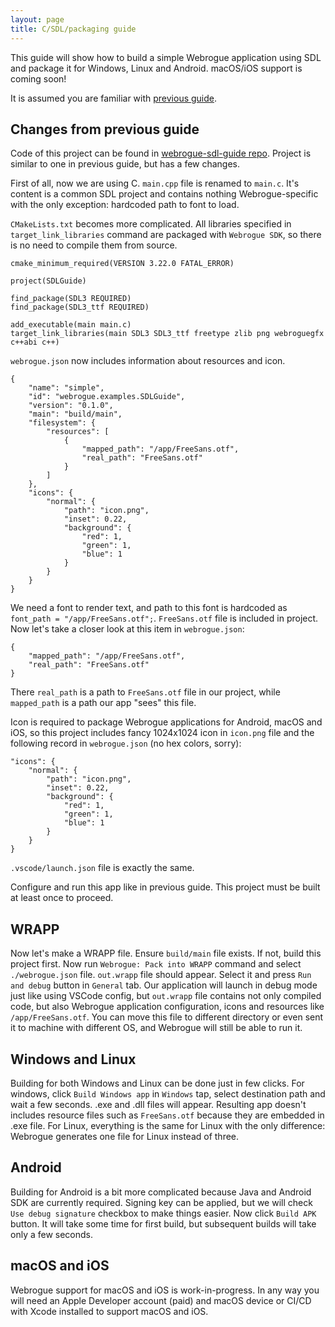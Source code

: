 ```yaml
---
layout: page
title: C/SDL/packaging guide
---
```


This guide will show how to build a simple Webrogue application using SDL and package it for Windows, Linux and Android.
macOS/iOS support is coming soon!

It is assumed you are familiar with [previous guide](./cpp.html).

## Changes from previous guide

Code of this project can be found in [webrogue-sdl-guide repo](https://github.com/webrogue-runtime/webrogue-sdl-guide).
Project is similar to one in previous guide, but has a few changes.

First of all, now we are using C.
`main.cpp` file is renamed to `main.c`.
It's content is a common SDL project and contains nothing Webrogue-specific with the only exception: hardcoded path to font to load.

`CMakeLists.txt` becomes more complicated. 
All libraries specified in `target_link_libraries` command are packaged with `Webrogue SDK`, so there is no need to compile them from source.
```
cmake_minimum_required(VERSION 3.22.0 FATAL_ERROR)

project(SDLGuide)

find_package(SDL3 REQUIRED)
find_package(SDL3_ttf REQUIRED)

add_executable(main main.c)
target_link_libraries(main SDL3 SDL3_ttf freetype zlib png webroguegfx c++abi c++)
```

`webrogue.json` now includes information about resources and icon.
```
{
    "name": "simple",
    "id": "webrogue.examples.SDLGuide",
    "version": "0.1.0",
    "main": "build/main",
    "filesystem": {
        "resources": [
            {
                "mapped_path": "/app/FreeSans.otf",
                "real_path": "FreeSans.otf"
            }
        ]
    },
    "icons": {
        "normal": {
            "path": "icon.png",
            "inset": 0.22,
            "background": {
                "red": 1,
                "green": 1,
                "blue": 1
            }
        }
    }
}
```

We need a font to render text, and path to this font is hardcoded as `font_path = "/app/FreeSans.otf";`.
`FreeSans.otf` file is included in project.
Now let's take a closer look at this item in `webrogue.json`:
```
{
    "mapped_path": "/app/FreeSans.otf",
    "real_path": "FreeSans.otf"
}
```
There `real_path` is a path to `FreeSans.otf` file in our project, while `mapped_path` is a path our app "sees" this file.

Icon is required to package Webrogue applications for Android, macOS and iOS, so this project includes fancy 1024x1024 icon in `icon.png` file and the following record in `webrogue.json` (no hex colors, sorry):
```
"icons": {
    "normal": {
        "path": "icon.png",
        "inset": 0.22,
        "background": {
            "red": 1,
            "green": 1,
            "blue": 1
        }
    }
}
```

`.vscode/launch.json` file is exactly the same.

Configure and run this app like in previous guide.
This project must be built at least once to proceed.

## WRAPP

Now let's make a WRAPP file.
Ensure `build/main` file exists.
If not, build this project first.
Now run `Webrogue: Pack into WRAPP` command and select `./webrogue.json` file.
`out.wrapp` file should appear.
Select it and press `Run and debug` button in `General` tab.
Our application will launch in debug mode just like using VSCode config, but `out.wrapp` file contains not only compiled code, but also Webrogue application configuration, icons and resources like `/app/FreeSans.otf`.
You can move this file to different directory or even sent it to machine with different OS, and Webrogue will still be able to run it.

## Windows and Linux

Building for both Windows and Linux can be done just in few clicks.
For windows, click `Build Windows app` in `Windows` tap, select destination path and wait a few seconds. .exe and .dll files will appear.
Resulting app doesn't includes resource files such as `FreeSans.otf` because they are embedded in .exe file.
For Linux, everything is the same for Linux with the only difference: Webrogue generates one file for Linux instead of three.

## Android

Building for Android is a bit more complicated because Java and Android SDK are currently required.
Signing key can be applied, but we will check `Use debug signature` checkbox to make things easier.
Now click `Build APK` button.
It will take some time for first build, but subsequent builds will take only a few seconds.

## macOS and iOS

Webrogue support for macOS and iOS is work-in-progress.
In any way you will need an Apple Developer account (paid) and macOS device or CI/CD with Xcode installed to support macOS and iOS.
